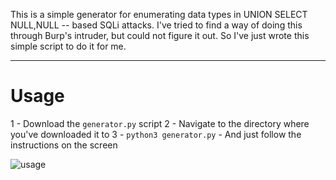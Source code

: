 This is a simple generator for enumerating data types in UNION SELECT NULL,NULL -- based SQLi attacks.
I've tried to find a way of doing this through Burp's intruder, but could not figure it out. So I've just wrote this simple script to do it for me.

---

# Usage
1 - Download the `generator.py` script
2 - Navigate to the directory where you've downloaded it to
3 - `python3 generator.py` - And just follow the instructions on the screen

![usage](https://github.com/user-attachments/assets/fcb47bd4-e6e6-4252-bf6c-ee4239470e9e)

